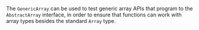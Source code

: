 The `GenericArray` can be used to test generic array APIs that program to the `AbstractArray` interface, in order to ensure that functions can work with array types besides the standard `Array` type.
